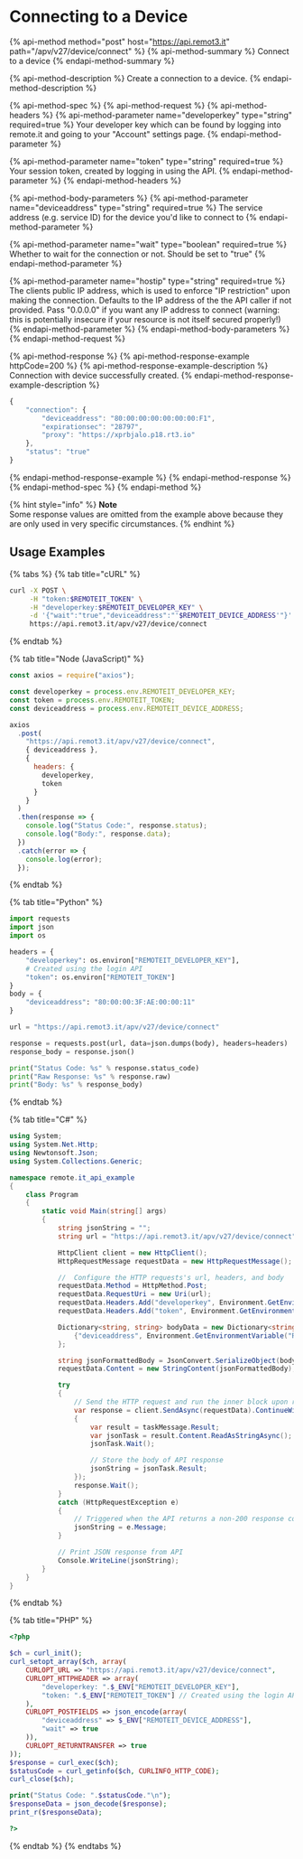 # Connecting to a Device

{% api-method method="post" host="https://api.remot3.it" path="/apv/v27/device/connect" %}
{% api-method-summary %}
Connect to a device
{% endapi-method-summary %}

{% api-method-description %}
Create a connection to a device.
{% endapi-method-description %}

{% api-method-spec %}
{% api-method-request %}
{% api-method-headers %}
{% api-method-parameter name="developerkey" type="string" required=true %}
Your developer key which can be found by logging into remote.it and going to your "Account" settings page.
{% endapi-method-parameter %}

{% api-method-parameter name="token" type="string" required=true %}
Your session token, created by logging in using the API.
{% endapi-method-parameter %}
{% endapi-method-headers %}

{% api-method-body-parameters %}
{% api-method-parameter name="deviceaddress" type="string" required=true %}
The service address \(e.g. service ID\) for the device you'd like to connect to
{% endapi-method-parameter %}

{% api-method-parameter name="wait" type="boolean" required=true %}
Whether to wait for the connection or not. Should be set to "true"
{% endapi-method-parameter %}

{% api-method-parameter name="hostip" type="string" required=true %}
The clients public IP address, which is used to enforce "IP restriction" upon making the connection. Defaults to the IP address of the the API caller if not provided. Pass "0.0.0.0" if you want any IP address to connect \(warning: this is potentially insecure if your resource is not itself secured properly!\)
{% endapi-method-parameter %}
{% endapi-method-body-parameters %}
{% endapi-method-request %}

{% api-method-response %}
{% api-method-response-example httpCode=200 %}
{% api-method-response-example-description %}
Connection with device successfully created.
{% endapi-method-response-example-description %}

```javascript
{
    "connection": {
        "deviceaddress": "80:00:00:00:00:00:00:F1",
        "expirationsec": "28797",
        "proxy": "https://xprbjalo.p18.rt3.io"
    },
    "status": "true"
}
```
{% endapi-method-response-example %}
{% endapi-method-response %}
{% endapi-method-spec %}
{% endapi-method %}

{% hint style="info" %}
**Note**  
Some response values are omitted from the example above because they are only used in very specific circumstances.
{% endhint %}

## Usage Examples

{% tabs %}
{% tab title="cURL" %}
```bash
curl -X POST \
     -H "token:$REMOTEIT_TOKEN" \
     -H "developerkey:$REMOTEIT_DEVELOPER_KEY" \
     -d '{"wait":"true","deviceaddress":"'$REMOTEIT_DEVICE_ADDRESS'"}' \
     https://api.remot3.it/apv/v27/device/connect
```
{% endtab %}

{% tab title="Node \(JavaScript\)" %}
```javascript
const axios = require("axios");

const developerkey = process.env.REMOTEIT_DEVELOPER_KEY;
const token = process.env.REMOTEIT_TOKEN;
const deviceaddress = process.env.REMOTEIT_DEVICE_ADDRESS;

axios
  .post(
    "https://api.remot3.it/apv/v27/device/connect",
    { deviceaddress },
    {
      headers: {
        developerkey,
        token
      }
    }
  )
  .then(response => {
    console.log("Status Code:", response.status);
    console.log("Body:", response.data);
  })
  .catch(error => {
    console.log(error);
  });
```
{% endtab %}

{% tab title="Python" %}
```python
import requests
import json
import os

headers = {
    "developerkey": os.environ["REMOTEIT_DEVELOPER_KEY"],
    # Created using the login API
    "token": os.environ["REMOTEIT_TOKEN"]
}
body = {
    "deviceaddress": "80:00:00:3F:AE:00:00:11"
}

url = "https://api.remot3.it/apv/v27/device/connect"

response = requests.post(url, data=json.dumps(body), headers=headers)
response_body = response.json()

print("Status Code: %s" % response.status_code)
print("Raw Response: %s" % response.raw)
print("Body: %s" % response_body)
```
{% endtab %}

{% tab title="C\#" %}
```csharp
using System;
using System.Net.Http;
using Newtonsoft.Json;
using System.Collections.Generic;

namespace remote.it_api_example
{
    class Program
    {
        static void Main(string[] args)
        {
            string jsonString = "";
            string url = "https://api.remot3.it/apv/v27/device/connect";

            HttpClient client = new HttpClient();
            HttpRequestMessage requestData = new HttpRequestMessage();            

            //  Configure the HTTP requests's url, headers, and body
            requestData.Method = HttpMethod.Post;
            requestData.RequestUri = new Uri(url);
            requestData.Headers.Add("developerkey", Environment.GetEnvironmentVariable("REMOTEIT_DEVELOPER_KEY"));
            requestData.Headers.Add("token", Environment.GetEnvironmentVariable("REMOTEIT_TOKEN"));

            Dictionary<string, string> bodyData = new Dictionary<string, string>() {
                {"deviceaddress", Environment.GetEnvironmentVariable("REMOTEIT_DEVICE_ADDRESS") }
            };

            string jsonFormattedBody = JsonConvert.SerializeObject(bodyData);
            requestData.Content = new StringContent(jsonFormattedBody);

            try
            {
                // Send the HTTP request and run the inner block upon recieveing a response
                var response = client.SendAsync(requestData).ContinueWith((taskMessage) =>
                {
                    var result = taskMessage.Result;
                    var jsonTask = result.Content.ReadAsStringAsync();
                    jsonTask.Wait();

                    // Store the body of API response
                    jsonString = jsonTask.Result;
                });
                response.Wait();
            }
            catch (HttpRequestException e)
            {
                // Triggered when the API returns a non-200 response code
                jsonString = e.Message;
            }

            // Print JSON response from API
            Console.WriteLine(jsonString);
        }
    }
}
```
{% endtab %}

{% tab title="PHP" %}
```php
<?php

$ch = curl_init();
curl_setopt_array($ch, array(
    CURLOPT_URL => "https://api.remot3.it/apv/v27/device/connect",
    CURLOPT_HTTPHEADER => array(
        "developerkey: ".$_ENV["REMOTEIT_DEVELOPER_KEY"],
        "token: ".$_ENV["REMOTEIT_TOKEN"] // Created using the login API
    ),
    CURLOPT_POSTFIELDS => json_encode(array(
        "deviceaddress" => $_ENV["REMOTEIT_DEVICE_ADDRESS"],
        "wait" => true
    )),
    CURLOPT_RETURNTRANSFER => true
));
$response = curl_exec($ch);
$statusCode = curl_getinfo($ch, CURLINFO_HTTP_CODE);
curl_close($ch);

print("Status Code: ".$statusCode."\n");
$responseData = json_decode($response);
print_r($responseData);

?>
```
{% endtab %}
{% endtabs %}

